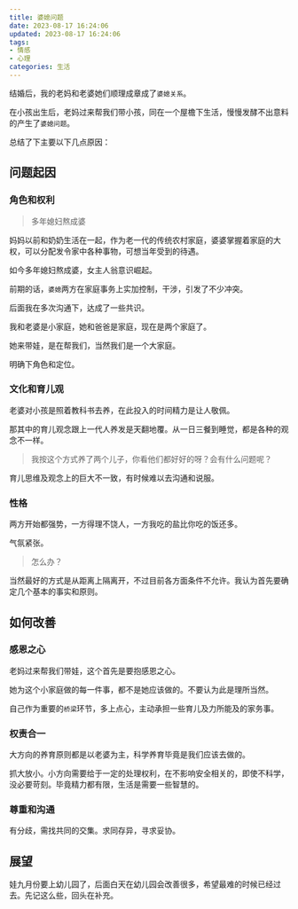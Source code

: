 ```yaml
---
title: 婆媳问题
date: 2023-08-17 16:24:06
updated: 2023-08-17 16:24:06
tags: 
- 情感
- 心理
categories: 生活
---
```


结婚后，我的老妈和老婆她们顺理成章成了`婆媳关系`。

在小孩出生后，老妈过来帮我们带小孩，同在一个屋檐下生活，慢慢发酵不出意料的产生了`婆媳问题`。

总结了下主要以下几点原因：

##  问题起因

### 角色和权利

> 多年媳妇熬成婆

妈妈以前和奶奶生活在一起，作为老一代的传统农村家庭，婆婆掌握着家庭的大权，可以分配发令家中各种事物，可想当年受到的待遇。

如今多年媳妇熬成婆，女主人翁意识崛起。

前期的话，`婆媳`两方在家庭事务上实加控制，干涉，引发了不少冲突。

后面我在多次沟通下，达成了一些共识。

我和老婆是小家庭，她和爸爸是家庭，现在是两个家庭了。

她来带娃，是在帮我们，当然我们是一个大家庭。

明确下角色和定位。

###  文化和育儿观

老婆对小孩是照着教科书去养，在此投入的时间精力是让人敬佩。

那其中的育儿观念跟上一代人养发是天翻地覆。从一日三餐到睡觉，都是各种的观念不一样。

> 我按这个方式养了两个儿子，你看他们都好好的呀？会有什么问题呢？

育儿思维及观念上的巨大不一致，有时候难以去沟通和说服。

### 性格

两方开始都强势，一方得理不饶人，一方我吃的盐比你吃的饭还多。

气氛紧张。

>  怎么办？

当然最好的方式是从距离上隔离开，不过目前各方面条件不允许。我认为首先要确定几个基本的事实和原则。

## 如何改善

### 感恩之心

老妈过来帮我们带娃，这个首先是要抱感恩之心。

她为这个小家庭做的每一件事，都不是她应该做的。不要认为此是理所当然。

自己作为重要的`桥梁`环节，多上点心，主动承担一些育儿及力所能及的家务事。

### 权责合一

大方向的养育原则都是以老婆为主，科学养育毕竟是我们应该去做的。

抓大放小。小方向需要给于一定的处理权利，在不影响安全相关的，即使不科学，没必要苛刻。毕竟精力都有限，生活是需要一些智慧的。

### 尊重和沟通

有分歧，需找共同的交集。求同存异，寻求妥协。



## 展望

娃九月份要上幼儿园了，后面白天在幼儿园会改善很多，希望最难的时候已经过去。先记这么些，回头在补充。
